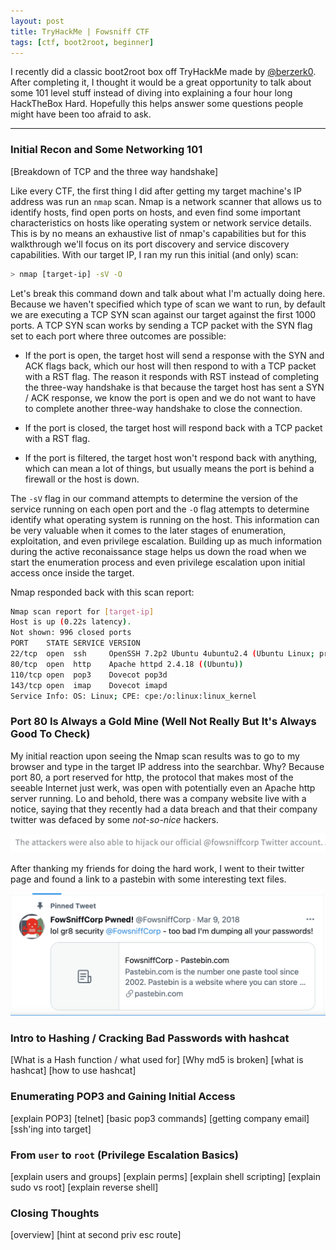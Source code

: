 ```yaml
---
layout: post
title: TryHackMe | Fowsniff CTF
tags: [ctf, boot2root, beginner]
---
```


I recently did a classic boot2root box off TryHackMe made by [@berzerk0](https://twitter.com/berzerk0). After completing it, I thought it would be a great opportunity to talk about some 101 level stuff instead of diving into explaining a four hour long HackTheBox Hard. Hopefully this helps answer some questions people might have been too afraid to ask.

-----

### Initial Recon and Some Networking 101

[Breakdown of TCP and the three way handshake]

Like every CTF, the first thing I did after getting my target machine's IP address was run an `nmap` scan. Nmap is a network scanner that allows us to identify hosts, find open ports on hosts, and even find some important characteristics on hosts like operating system or network service details. This is by no means an exhaustive list of nmap's capabilities but for this walkthrough we'll focus on its port discovery and service discovery capabilities. With our target IP, I ran my run this initial (and only) scan:

```bash
> nmap [target-ip] -sV -O
```

Let's break this command down and talk about what I'm actually doing here. Because we haven't specified which type of scan we want to run, by default we are executing a TCP SYN scan against our target against the first 1000 ports. A TCP SYN scan works by sending a TCP packet with the SYN flag set to each port where three outcomes are possible:

* If the port is open, the target host will send a response with the SYN and ACK flags back, which our host will then respond to with a TCP packet with a RST flag. The reason it responds with RST instead of completing the three-way handshake is that because the target host has sent a SYN / ACK response, we know the port is open and we do not want to have to complete another three-way handshake to close the connection. 

* If the port is closed, the target host will respond back with a TCP packet with a RST flag. 

* If the port is filtered, the target host won't respond back with anything, which can mean a lot of things, but usually means the port is behind a firewall or the host is down. 


The `-sV` flag in our command attempts to determine the version of the service running on each open port and the `-O` flag attempts to determine identify what operating system is running on the host. This information can be very valuable when it comes to the later stages of enumeration, exploitation, and even privilege escalation. Building up as much information during the active reconaissance stage helps us down the road when we start the enumeration process and even privilege escalation upon initial access once inside the target. 

Nmap responded back with this scan report: 

```bash
Nmap scan report for [target-ip]
Host is up (0.22s latency).
Not shown: 996 closed ports
PORT    STATE SERVICE VERSION
22/tcp  open  ssh     OpenSSH 7.2p2 Ubuntu 4ubuntu2.4 (Ubuntu Linux; protocol 2.0)
80/tcp  open  http    Apache httpd 2.4.18 ((Ubuntu))
110/tcp open  pop3    Dovecot pop3d
143/tcp open  imap    Dovecot imapd
Service Info: OS: Linux; CPE: cpe:/o:linux:linux_kernel
```


### Port 80 Is Always a Gold Mine (Well Not Really But It's Always Good To Check)


My initial reaction upon seeing the Nmap scan results was to go to my browser and type in the target IP address into the searchbar. Why? Because port 80, a port reserved for http, the protocol that makes most of the seeable Internet just werk, was open with potentially even an Apache http server running. Lo and behold, there was a company website live with a notice, saying that they recently had a data breach and that their company twitter was defaced by some *not-so-nice* hackers.

![Company Website](/assets/fowsniff-ctf-assets/website.png)

After thanking my friends for doing the hard work, I went to their twitter page and found a link to a pastebin with some interesting text files.

![Defaced Company Twitter](/assets/fowsniff-ctf-assets/company-twitter.png)

### Intro to Hashing / Cracking Bad Passwords with hashcat

[What is a Hash function / what used for]
[Why md5 is broken]
[what is hashcat]
[how to use hashcat]

### Enumerating POP3 and Gaining Initial Access

[explain POP3]
[telnet]
[basic pop3 commands]
[getting company email]
[ssh'ing into target]


### From `user` to `root` (Privilege Escalation Basics)

[explain users and groups]
[explain perms]
[explain shell scripting]
[explain sudo vs root]
[explain reverse shell]

### Closing Thoughts

[overview]
[hint at second priv esc route]